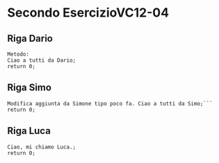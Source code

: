 # Secondo EsercizioVC12-04

## Riga Dario

```
Metodo: 
Ciao a tutti da Dario;
return 0;
```

## Riga Simo 

```
Modifica aggiunta da Simone tipo poco fa. Ciao a tutti da Simo;```
return 0;

```



## Riga Luca 

```
Ciao, mi chiamo Luca.;
return 0;

```

